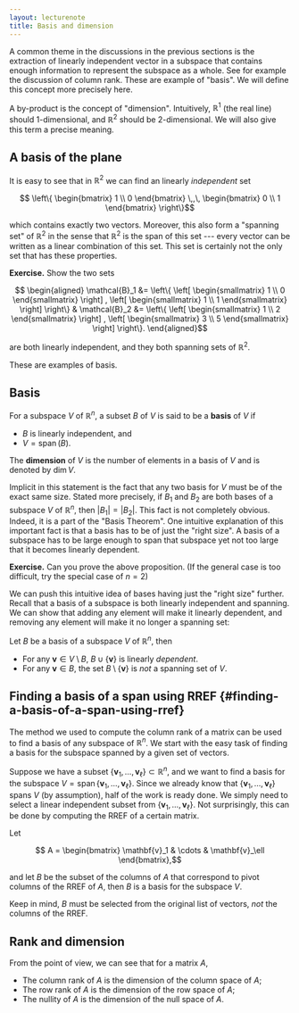 ```yaml
---
layout: lecturenote
title: Basis and dimension
---
```


A common theme in the discussions in the previous sections
is the extraction of linearly independent vector in a subspace
that contains enough information to represent the subspace as a whole.
See for example the discussion of column rank.
These are example of "basis".
We will define this concept more precisely here.

A by-product is the concept of "dimension".
Intuitively, $\mathbb{R}^1$ (the real line) should 1-dimensional,
and $\mathbb{R}^2$ should be 2-dimensional.
We will also give this term a precise meaning.

## A basis of the plane

It is easy to see that in $\mathbb{R}^2$ we can find an
linearly *independent* set

$$  \left\{
        \begin{bmatrix}
            1 \\ 0
        \end{bmatrix}
        \,,\,
        \begin{bmatrix}
            0 \\ 1
        \end{bmatrix}
    \right\}$$

which contains exactly two vectors.
Moreover, this also form a "spanning set" of $\mathbb{R}^2$
in the sense that $\mathbb{R}^2$ is the span of this set
--- every vector can be written as a linear combination of this set.
This set is certainly not the only
set that has these properties.

**Exercise.**
Show the two sets

$$  \begin{aligned}
        \mathcal{B}_1 &= 
        \left\{
            \left[
            \begin{smallmatrix}
                1 \\ 0
            \end{smallmatrix}
            \right]
            ,
            \left[
            \begin{smallmatrix}
                1 \\ 1
            \end{smallmatrix}
            \right]
        \right\}
        &
        \mathcal{B}_2 &= 
        \left\{
            \left[
            \begin{smallmatrix}
                1 \\ 2
            \end{smallmatrix}
            \right]
            ,
            \left[
            \begin{smallmatrix}
                3 \\ 5
            \end{smallmatrix}
            \right]
        \right\}.
    \end{aligned}$$

are both linearly independent,
and they both spanning sets of $\mathbb{R}^2$.

These are examples of basis.

## Basis

For a subspace $V$ of $\mathbb{R}^n$,
a subset $B$ of $V$ is said to be a **basis** of $V$ if

- $B$ is linearly independent, and
- $V = \operatorname{span}(B)$.

The **dimension** of $V$ is the number of elements in a basis of $V$ and
is denoted by $\dim V$.

Implicit in this statement is the fact that any two basis for $V$
must be of the exact same size.
Stated more precisely,
if $B_1$ and $B_2$ are both bases of a subspace $V$ of $\mathbb{R}^n$,
then $| B_1 | = | B_2 |$.
This fact is not completely obvious.
Indeed, it is a part of the "Basis Theorem".
One intuitive explanation of this important fact is that
a basis has to be of just the "right size".
A basis of a subspace has to be large enough to span that subspace
yet not too large that it becomes linearly dependent.

**Exercise.**
Can you prove the above proposition.
(If the general case is too difficult, try the special case of $n=2$)

We can push this intuitive idea of bases having just the "right size" further.
Recall that a basis of a subspace is both linearly independent and spanning.
We can show that adding any element will make it linearly dependent,
and removing any element will make it no longer a spanning set:

Let $B$ be a basis of a subspace $V$ of $\mathbb{R}^n$, then

- For any $\mathbf{v} \in V \setminus B$, $B \cup \{ \mathbf{v} \}$ is linearly *dependent*.
- For any $\mathbf{v} \in B$, the set $B \setminus \{ \mathbf{v} \}$ is *not* a spanning set of $V$.

## Finding a basis of a span using RREF {#finding-a-basis-of-a-span-using-rref}

The method we used to compute the column rank of a matrix
can be used to find a basis of any subspace of $\mathbb{R}^n$.
We start with the easy task of finding a basis for the subspace spanned
by a given set of vectors.

Suppose we have a subset
$\{ \mathbf{v}_1, \dots, \mathbf{v}_\ell \} \subset \mathbb{R}^n$,
and we want to find a basis for the subspace
$V = \operatorname{span} \{ \mathbf{v}_1, \dots, \mathbf{v}_\ell \}$.
Since we already know that $\{ \mathbf{v}_1, \dots, \mathbf{v}_\ell \}$ spans $V$
(by assumption), half of the work is ready done.
We simply need to select a linear independent subset from
$\{ \mathbf{v}_1, \dots, \mathbf{v}_\ell \}$.
Not surprisingly, this can be done by computing the RREF of a certain matrix.

Let

$$  A = 
    \begin{bmatrix}
        \mathbf{v}_1 &
        \cdots &
        \mathbf{v}_\ell
    \end{bmatrix},$$

and let $B$ be the subset of the columns of
$A$ that correspond to pivot columns of the RREF of $A$,
then $B$ is a basis for the subspace $V$.

Keep in mind, $B$ must be selected from the original list of vectors,
*not* the columns of the RREF.

## Rank and dimension

From the point of view, we can see that for a matrix $A$,

- The column rank of $A$ is the dimension of the column space of $A$;
- The row    rank of $A$ is the dimension of the row    space of $A$;
- The nullity     of $A$ is the dimension of the null   space of $A$.

